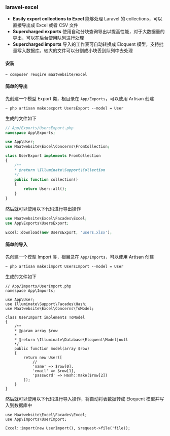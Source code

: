 ### laravel-excel

- **Easily export collections to Excel** 能够处理 Laravel 的 collections，可以直接导出成 Excel 或者 CSV 文件
- **Supercharged exports** 使用自动分块查询导出以提高性能，对于大数据量的导出，可以在后台使用队列进行处理
- **Supercharged imports** 导入的工作表可自动转换成 Eloquent 模型，支持批量写入数据库。较大的文件可以分割成小块丢到队列中去处理

#### 安装

````
~ composer reuqire maatwebsite/excel
````

#### 简单的导出

先创建一个模型 Export 类，根目录在 `App/Exports`，可以使用 Artisan 创建

````
~ php artisan make:export UsersExport --model = User
````

生成的文件如下

````php
// App/Exports/UsersExport.php
namespace App\Exports;

use App\User;
use Maatwebsite\Excel\Concerns\FromCollection;

class UserExport implements FromCollection
{
    /**
    * @return \Illuminate\Support\Collection
    */
    public function collection()
    {
        return User::all();
    }
}
````

然后就可以使用以下代码进行导出操作

````php
use Maatwebsite\Excel\Facades\Excel;
use App\Exports\UsersExport;

Excel::download(new UsersExport, 'users.xlsx');
````

#### 简单的导入

先创建一个模型 Import 类，根目录在 `App/Imports`，可以使用 Artisan 创建

````
~ php artisan make:import UsersImport --model = User
````

生成的文件如下

````
// App/Imports/UserImport.php
namespace App\Imports;

use App\User;
use Illuminate\Support\Facades\Hash;
use Maatwebsite\Excel\Concerns\ToModel;

class UserImport implements ToModel
{
    /**
    * @param array $row
    *
    * @return \Illuminate\Database\Eloquent\Model|null
    */
    public function model(array $row)
    {
        return new User([
            //
            'name' => $row[0],
            'email' => $row[1],
            'password' => Hash::make($row[2])
        ]);
    }
}
````

然后就可以使用以下代码进行导入操作，将自动将表数据转成 Eloquent 模型并写入到数据库中

````
use Maatwebsite\Excel\Facades\Excel;
use App\Imports\UserImport;

Excel::import(new UserImport(), $request->file('file));
````